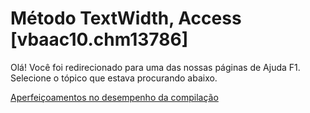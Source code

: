 
# Método TextWidth, Access [vbaac10.chm13786]

Olá! Você foi redirecionado para uma das nossas páginas de Ajuda F1. Selecione o tópico que estava procurando abaixo.

[Aperfeiçoamentos no desempenho da compilação](http://msdn.microsoft.com/library/122a8429-ad31-4e4b-2f68-d9d07c1deeeb%28Office.15%29.aspx)
